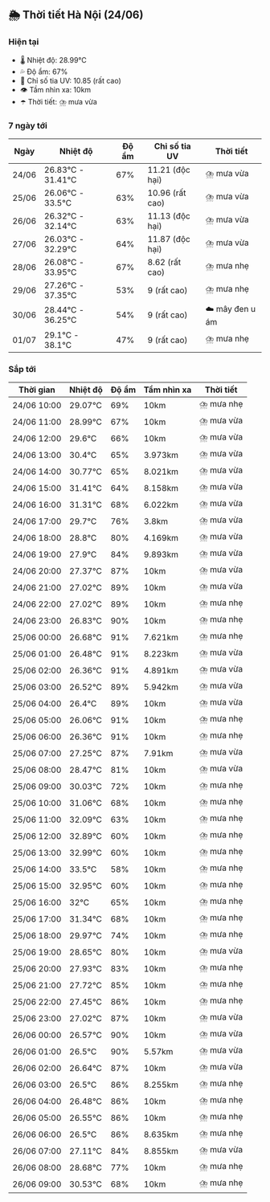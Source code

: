 ## 🌦️ Thời tiết Hà Nội (24/06)

### Hiện tại

- 🌡️ Nhiệt độ: 28.99℃
- 💦 Độ ẩm: 67%
- 🌟 Chỉ số tia UV: 10.85 (rất cao)
- 👁️ Tầm nhìn xa: 10km
- ☂️ Thời tiết: ⛈️ mưa vừa

### 7 ngày tới

| Ngày | Nhiệt độ | Độ ẩm | Chỉ số tia UV | Thời tiết |
| --- | --- | --- | --- | --- |
| 24/06 | 26.83℃ - 31.41℃ | 67% | 11.21 (độc hại) | ⛈️ mưa vừa |
| 25/06 | 26.06℃ - 33.5℃ | 63% | 10.96 (rất cao) | ⛈️ mưa vừa |
| 26/06 | 26.32℃ - 32.14℃ | 63% | 11.13 (độc hại) | ⛈️ mưa vừa |
| 27/06 | 26.03℃ - 32.29℃ | 64% | 11.87 (độc hại) | ⛈️ mưa vừa |
| 28/06 | 26.08℃ - 33.95℃ | 67% | 8.62 (rất cao) | ⛈️ mưa nhẹ |
| 29/06 | 27.26℃ - 37.35℃ | 53% | 9 (rất cao) | ⛈️ mưa nhẹ |
| 30/06 | 28.44℃ - 36.25℃ | 54% | 9 (rất cao) | ☁️ mây đen u ám |
| 01/07 | 29.1℃ - 38.1℃ | 47% | 9 (rất cao) | ⛈️ mưa nhẹ |

### Sắp tới

| Thời gian | Nhiệt độ | Độ ẩm | Tầm nhìn xa | Thời tiết |
| --- | --- | --- | --- | --- |
| 24/06 10:00 | 29.07℃ | 69% | 10km | ⛈️ mưa nhẹ |
| 24/06 11:00 | 28.99℃ | 67% | 10km | ⛈️ mưa vừa |
| 24/06 12:00 | 29.6℃ | 66% | 10km | ⛈️ mưa vừa |
| 24/06 13:00 | 30.4℃ | 65% | 3.973km | ⛈️ mưa vừa |
| 24/06 14:00 | 30.77℃ | 65% | 8.021km | ⛈️ mưa vừa |
| 24/06 15:00 | 31.41℃ | 64% | 8.158km | ⛈️ mưa vừa |
| 24/06 16:00 | 31.31℃ | 68% | 6.022km | ⛈️ mưa vừa |
| 24/06 17:00 | 29.7℃ | 76% | 3.8km | ⛈️ mưa vừa |
| 24/06 18:00 | 28.8℃ | 80% | 4.169km | ⛈️ mưa vừa |
| 24/06 19:00 | 27.9℃ | 84% | 9.893km | ⛈️ mưa vừa |
| 24/06 20:00 | 27.37℃ | 87% | 10km | ⛈️ mưa vừa |
| 24/06 21:00 | 27.02℃ | 89% | 10km | ⛈️ mưa vừa |
| 24/06 22:00 | 27.02℃ | 89% | 10km | ⛈️ mưa nhẹ |
| 24/06 23:00 | 26.83℃ | 90% | 10km | ⛈️ mưa nhẹ |
| 25/06 00:00 | 26.68℃ | 91% | 7.621km | ⛈️ mưa nhẹ |
| 25/06 01:00 | 26.48℃ | 91% | 8.223km | ⛈️ mưa vừa |
| 25/06 02:00 | 26.36℃ | 91% | 4.891km | ⛈️ mưa vừa |
| 25/06 03:00 | 26.52℃ | 89% | 5.942km | ⛈️ mưa vừa |
| 25/06 04:00 | 26.4℃ | 89% | 10km | ⛈️ mưa vừa |
| 25/06 05:00 | 26.06℃ | 91% | 10km | ⛈️ mưa nhẹ |
| 25/06 06:00 | 26.36℃ | 91% | 10km | ⛈️ mưa nhẹ |
| 25/06 07:00 | 27.25℃ | 87% | 7.91km | ⛈️ mưa vừa |
| 25/06 08:00 | 28.47℃ | 81% | 10km | ⛈️ mưa vừa |
| 25/06 09:00 | 30.03℃ | 72% | 10km | ⛈️ mưa nhẹ |
| 25/06 10:00 | 31.06℃ | 68% | 10km | ⛈️ mưa nhẹ |
| 25/06 11:00 | 32.09℃ | 63% | 10km | ⛈️ mưa nhẹ |
| 25/06 12:00 | 32.89℃ | 60% | 10km | ⛈️ mưa nhẹ |
| 25/06 13:00 | 32.99℃ | 60% | 10km | ⛈️ mưa nhẹ |
| 25/06 14:00 | 33.5℃ | 58% | 10km | ⛈️ mưa nhẹ |
| 25/06 15:00 | 32.95℃ | 60% | 10km | ⛈️ mưa nhẹ |
| 25/06 16:00 | 32℃ | 65% | 10km | ⛈️ mưa nhẹ |
| 25/06 17:00 | 31.34℃ | 68% | 10km | ⛈️ mưa nhẹ |
| 25/06 18:00 | 29.97℃ | 74% | 10km | ⛈️ mưa nhẹ |
| 25/06 19:00 | 28.65℃ | 80% | 10km | ⛈️ mưa vừa |
| 25/06 20:00 | 27.93℃ | 83% | 10km | ⛈️ mưa nhẹ |
| 25/06 21:00 | 27.72℃ | 85% | 10km | ⛈️ mưa nhẹ |
| 25/06 22:00 | 27.45℃ | 86% | 10km | ⛈️ mưa nhẹ |
| 25/06 23:00 | 27.02℃ | 87% | 10km | ⛈️ mưa vừa |
| 26/06 00:00 | 26.57℃ | 90% | 10km | ⛈️ mưa vừa |
| 26/06 01:00 | 26.5℃ | 90% | 5.57km | ⛈️ mưa vừa |
| 26/06 02:00 | 26.64℃ | 87% | 10km | ⛈️ mưa vừa |
| 26/06 03:00 | 26.5℃ | 86% | 8.255km | ⛈️ mưa nhẹ |
| 26/06 04:00 | 26.48℃ | 86% | 10km | ⛈️ mưa nhẹ |
| 26/06 05:00 | 26.55℃ | 86% | 10km | ⛈️ mưa nhẹ |
| 26/06 06:00 | 26.5℃ | 86% | 8.635km | ⛈️ mưa nhẹ |
| 26/06 07:00 | 27.11℃ | 84% | 8.855km | ⛈️ mưa vừa |
| 26/06 08:00 | 28.68℃ | 77% | 10km | ⛈️ mưa nhẹ |
| 26/06 09:00 | 30.53℃ | 68% | 10km | ⛈️ mưa nhẹ |
